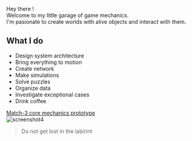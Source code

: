 Hey there !  
Welcome to my little garage of game mechanics.  
I'm pasionate to create worlds with alive objects and interact with them.

## What I do
* Design system architecture
* Bring everything to motion
* Create network
* Make simulations
* Solve puzzles
* Organize data
* Investigate exceptional cases
* Drink coffee

[Match-3 core mechanics prototype](https://edavanyan.github.io/match_web_build)  
![screenshot4](https://user-images.githubusercontent.com/48799996/189553173-61d1307d-ed63-4104-9430-63d12f771d2a.png)
  
  
> Do not get lost in the labirint



